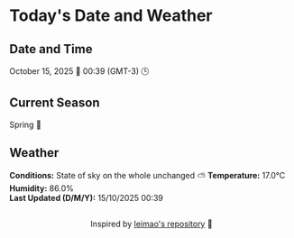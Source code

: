  # Today's Date and Weather
    
## Date and Time
October 15, 2025 📅
00:39 (GMT-3) 🕒

## Current Season
Spring 🌸
## Weather 
**Conditions:** State of sky on the whole unchanged ⛅
**Temperature:** 17.0°C  
**Humidity:** 86.0%  
**Last Updated (D/M/Y):** 15/10/2025 00:39
##
<div align="center">Inspired by <a href="https://github.com/leimao/What-Is-The-Date-Today">leimao's repository</a> 🌱</div>
